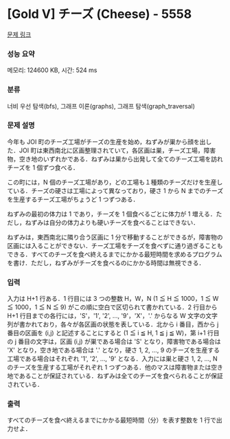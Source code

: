 # [Gold V] チーズ (Cheese) - 5558 

[문제 링크](https://www.acmicpc.net/problem/5558) 

### 성능 요약

메모리: 124600 KB, 시간: 524 ms

### 분류

너비 우선 탐색(bfs), 그래프 이론(graphs), 그래프 탐색(graph_traversal)

### 문제 설명

<p>今年も JOI 町のチーズ工場がチーズの生産を始め，ねずみが巣から顔を出した．JOI 町は東西南北に区画整理されていて，各区画は巣，チーズ工場，障害物，空き地のいずれかである．ねずみは巣から出発して全てのチーズ工場を訪れチーズを 1 個ずつ食べる．</p>

<p>この町には，N 個のチーズ工場があり，どの工場も１種類のチーズだけを生産している．チーズの硬さは工場によって異なっており，硬さ 1 から N までのチーズを生産するチーズ工場がちょうど 1 つずつある．</p>

<p>ねずみの最初の体力は 1 であり，チーズを 1 個食べるごとに体力が 1 増える．ただし，ねずみは自分の体力よりも硬いチーズを食べることはできない．</p>

<p>ねずみは，東西南北に隣り合う区画に 1 分で移動することができるが，障害物の区画には入ることができない．チーズ工場をチーズを食べずに通り過ぎることもできる．すべてのチーズを食べ終えるまでにかかる最短時間を求めるプログラムを書け．ただし，ねずみがチーズを食べるのにかかる時間は無視できる．</p>

### 입력 

 <p>入力は H+1 行ある．1 行目には 3 つの整数 H，W，N (1 ≦ H ≦ 1000，1 ≦ W ≦ 1000，1 ≦ N ≦ 9) がこの順に空白で区切られて書かれている．2 行目から H+1 行目までの各行には，'S'，'1', '2', ..., '9'，'X'，'.' からなる W 文字の文字列が書かれており，各々が各区画の状態を表している．北から i 番目，西から j 番目の区画を (i,j) と記述することにすると (1 ≦ i ≦ H, 1 ≦ j ≦ W)，第 i+1 行目の j 番目の文字は，区画 (i,j) が巣である場合は 'S' となり，障害物である場合は 'X' となり，空き地である場合は '.' となり，硬さ 1, 2, ..., 9 のチーズを生産する工場である場合はそれぞれ '1', '2', ..., '9' となる．入力には巣と硬さ 1, 2, ..., N のチーズを生産する工場がそれぞれ 1 つずつある．他のマスは障害物または空き地であることが保証されている．ねずみは全てのチーズを食べられることが保証されている．</p>

### 출력 

 <p>すべてのチーズを食べ終えるまでにかかる最短時間（分）を表す整数を 1 行で出力せよ．</p>


